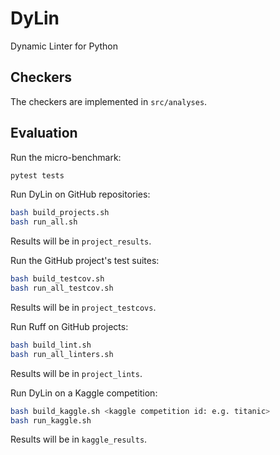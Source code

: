 # DyLin
Dynamic Linter for Python

## Checkers
The checkers are implemented in `src/analyses`.

## Evaluation
Run the micro-benchmark:
```bash
pytest tests
```

Run DyLin on GitHub repositories:
```bash
bash build_projects.sh
bash run_all.sh
```
Results will be in `project_results`.

Run the GitHub project's test suites:
```bash
bash build_testcov.sh
bash run_all_testcov.sh
```
Results will be in `project_testcovs`.

Run Ruff on GitHub projects:
```bash
bash build_lint.sh
bash run_all_linters.sh
```
Results will be in `project_lints`.

Run DyLin on a Kaggle competition:
```bash
bash build_kaggle.sh <kaggle competition id: e.g. titanic>
bash run_kaggle.sh
```
Results will be in `kaggle_results`.
